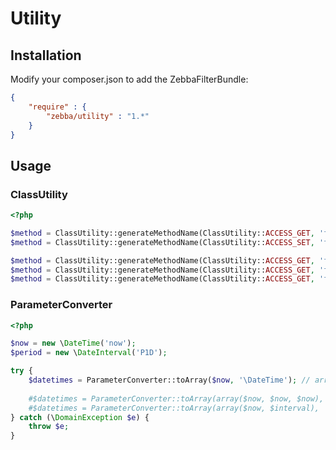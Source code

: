 Utility
=======

Installation
------------
   
Modify your composer.json to add the ZebbaFilterBundle:

```json
{
    "require" : {
        "zebba/utility" : "1.*"
    }
}    
```

Usage
-----

### ClassUtility

``` php
<?php

$method = ClassUtility::generateMethodName(ClassUtility::ACCESS_GET, 'foo'); // getFoo
$method = ClassUtility::generateMethodName(ClassUtility::ACCESS_SET, 'foo'); // SetFoo

$method = ClassUtility::generateMethodName(ClassUtility::ACCESS_GET, 'foo_bar'); // getFooBar
$method = ClassUtility::generateMethodName(ClassUtility::ACCESS_GET, 'foo bar'); // getFooBar
$method = ClassUtility::generateMethodName(ClassUtility::ACCESS_GET, 'fooBar'); // getFooBar

```

### ParameterConverter


``` php
<?php

$now = new \DateTime('now');
$period = new \DateInterval('P1D');

try {
    $datetimes = ParameterConverter::toArray($now, '\DateTime'); // array($now)
    
    #$datetimes = ParameterConverter::toArray(array($now, $now, $now), '\DateTime'); // array($now, $now, $now)
    #$datetimes = ParameterConverter::toArray(array($now, $interval), '\DateTime'); // \DomainException
} catch (\DomainException $e) {
    throw $e;
}
```